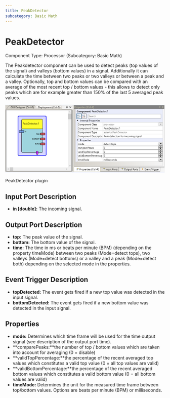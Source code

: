 ```yaml
---
title: PeakDetector
subcategory: Basic Math
---
```


# PeakDetector

Component Type: Processor (Subcategory: Basic Math)

The Peakdetector component can be used to detect peaks (top values of the signal) and valleys (bottom values) in a signal. Additionally it can calculate the time between two peaks or two valleys or between a peak and a valley. Optionally, top and bottom values can be compared with an average of the most recent top / bottom values - this allows to detect only peaks which are for example greater than 150% of the last 5 averaged peak values.

![Screenshot: PeakDetector plugin](./img/peakdetector.png "Screenshot: PeakDetector plugin")

PeakDetector plugin

## Input Port Description

- **in \[double\]:** The incoming signal.

## Output Port Description

- **top:** The peak value of the signal.
- **bottom:** The bottom value of the signal.
- **time:** The time in ms or beats per minute (BPM) (depending on the property timeMode) between two peaks (Mode=detect tops), two valleys (Mode=detect bottoms) or a valley and a peak (Mode=detect both) depending on the selected mode in the properties.

## Event Trigger Description

- **topDetected:** The event gets fired if a new top value was detected in the input signal.
- **bottomDetected:** The event gets fired if a new bottom value was detected in the input signal.

## Properties

- **mode:** Determines which time frame will be used for the time output signal (see description of the output port time).
- **comparePeaks:**the number of top / bottom values which are taken into account for averaging (0 = disable)
- **validTopPercentage:**the percentage of the recent averaged top values which constitutes a valid top value (0 = all top values are valid)
- **validBottomPercentage:**the percentage of the recent averaged bottom values which constitutes a valid bottom value (0 = all bottom values are valid)
- **timeMode:** Determines the unit for the measured time frame between top/bottom values. Options are beats per minute (BPM) or milliseconds.
